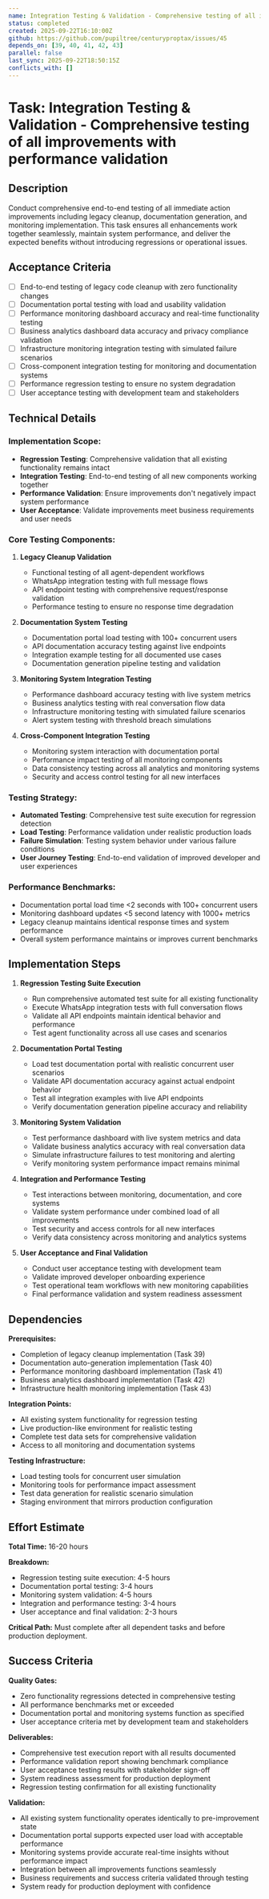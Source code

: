 ```yaml
---
name: Integration Testing & Validation - Comprehensive testing of all improvements with performance validation
status: completed
created: 2025-09-22T16:10:00Z
github: https://github.com/pupiltree/centuryproptax/issues/45
depends_on: [39, 40, 41, 42, 43]
parallel: false
last_sync: 2025-09-22T18:50:15Z
conflicts_with: []
---
```


# Task: Integration Testing & Validation - Comprehensive testing of all improvements with performance validation

## Description

Conduct comprehensive end-to-end testing of all immediate action improvements including legacy cleanup, documentation generation, and monitoring implementation. This task ensures all enhancements work together seamlessly, maintain system performance, and deliver the expected benefits without introducing regressions or operational issues.

## Acceptance Criteria

- [ ] End-to-end testing of legacy code cleanup with zero functionality changes
- [ ] Documentation portal testing with load and usability validation
- [ ] Performance monitoring dashboard accuracy and real-time functionality testing
- [ ] Business analytics dashboard data accuracy and privacy compliance validation
- [ ] Infrastructure monitoring integration testing with simulated failure scenarios
- [ ] Cross-component integration testing for monitoring and documentation systems
- [ ] Performance regression testing to ensure no system degradation
- [ ] User acceptance testing with development team and stakeholders

## Technical Details

### Implementation Scope:
- **Regression Testing**: Comprehensive validation that all existing functionality remains intact
- **Integration Testing**: End-to-end testing of all new components working together
- **Performance Validation**: Ensure improvements don't negatively impact system performance
- **User Acceptance**: Validate improvements meet business requirements and user needs

### Core Testing Components:

1. **Legacy Cleanup Validation**
   - Functional testing of all agent-dependent workflows
   - WhatsApp integration testing with full message flows
   - API endpoint testing with comprehensive request/response validation
   - Performance testing to ensure no response time degradation

2. **Documentation System Testing**
   - Documentation portal load testing with 100+ concurrent users
   - API documentation accuracy testing against live endpoints
   - Integration example testing for all documented use cases
   - Documentation generation pipeline testing and validation

3. **Monitoring System Integration Testing**
   - Performance dashboard accuracy testing with live system metrics
   - Business analytics testing with real conversation flow data
   - Infrastructure monitoring testing with simulated failure scenarios
   - Alert system testing with threshold breach simulations

4. **Cross-Component Integration Testing**
   - Monitoring system interaction with documentation portal
   - Performance impact testing of all monitoring components
   - Data consistency testing across all analytics and monitoring systems
   - Security and access control testing for all new interfaces

### Testing Strategy:
- **Automated Testing**: Comprehensive test suite execution for regression detection
- **Load Testing**: Performance validation under realistic production loads
- **Failure Simulation**: Testing system behavior under various failure conditions
- **User Journey Testing**: End-to-end validation of improved developer and user experiences

### Performance Benchmarks:
- Documentation portal load time <2 seconds with 100+ concurrent users
- Monitoring dashboard updates <5 second latency with 1000+ metrics
- Legacy cleanup maintains identical response times and system performance
- Overall system performance maintains or improves current benchmarks

## Implementation Steps

1. **Regression Testing Suite Execution**
   - Run comprehensive automated test suite for all existing functionality
   - Execute WhatsApp integration tests with full conversation flows
   - Validate all API endpoints maintain identical behavior and performance
   - Test agent functionality across all use cases and scenarios

2. **Documentation Portal Testing**
   - Load test documentation portal with realistic concurrent user scenarios
   - Validate API documentation accuracy against actual endpoint behavior
   - Test all integration examples with live API endpoints
   - Verify documentation generation pipeline accuracy and reliability

3. **Monitoring System Validation**
   - Test performance dashboard with live system metrics and data
   - Validate business analytics accuracy with real conversation data
   - Simulate infrastructure failures to test monitoring and alerting
   - Verify monitoring system performance impact remains minimal

4. **Integration and Performance Testing**
   - Test interactions between monitoring, documentation, and core systems
   - Validate system performance under combined load of all improvements
   - Test security and access controls for all new interfaces
   - Verify data consistency across monitoring and analytics systems

5. **User Acceptance and Final Validation**
   - Conduct user acceptance testing with development team
   - Validate improved developer onboarding experience
   - Test operational team workflows with new monitoring capabilities
   - Final performance validation and system readiness assessment

## Dependencies

**Prerequisites:**
- Completion of legacy cleanup implementation (Task 39)
- Documentation auto-generation implementation (Task 40)
- Performance monitoring dashboard implementation (Task 41)
- Business analytics dashboard implementation (Task 42)
- Infrastructure health monitoring implementation (Task 43)

**Integration Points:**
- All existing system functionality for regression testing
- Live production-like environment for realistic testing
- Complete test data sets for comprehensive validation
- Access to all monitoring and documentation systems

**Testing Infrastructure:**
- Load testing tools for concurrent user simulation
- Monitoring tools for performance impact assessment
- Test data generation for realistic scenario simulation
- Staging environment that mirrors production configuration

## Effort Estimate

**Total Time:** 16-20 hours

**Breakdown:**
- Regression testing suite execution: 4-5 hours
- Documentation portal testing: 3-4 hours
- Monitoring system validation: 4-5 hours
- Integration and performance testing: 3-4 hours
- User acceptance and final validation: 2-3 hours

**Critical Path:** Must complete after all dependent tasks and before production deployment.

## Success Criteria

**Quality Gates:**
- Zero functionality regressions detected in comprehensive testing
- All performance benchmarks met or exceeded
- Documentation portal and monitoring systems function as specified
- User acceptance criteria met by development team and stakeholders

**Deliverables:**
- Comprehensive test execution report with all results documented
- Performance validation report showing benchmark compliance
- User acceptance testing results with stakeholder sign-off
- System readiness assessment for production deployment
- Regression testing confirmation for all existing functionality

**Validation:**
- All existing system functionality operates identically to pre-improvement state
- Documentation portal supports expected user load with acceptable performance
- Monitoring systems provide accurate real-time insights without performance impact
- Integration between all improvements functions seamlessly
- Business requirements and success criteria validated through testing
- System ready for production deployment with confidence